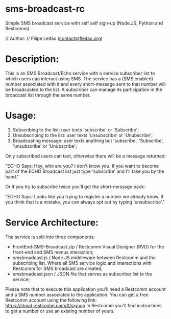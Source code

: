 # sms-broadcast-rc
Simple SMS broadcast service with self self sign-up (Node.JS, Python and Restcomm)

// Author: 
// Filipe Leitão (contact@fleitao.org)

# Description:
This is an SMS Broadcast/Echo service with a service subscriber list to which users can interact using SMS. 
The service has a (SMS enabled) number associated with it and every short-message sent to that number will be 
broadcasted to the list. A subscriber can manage its participation in the broadcast list through the same number.

# Usage:
1) Subscribing to the list: user texts 'subscribe' or 'Subscribe';
2) Unsubscribing to the list: user texts 'unsubscribe' or 'Unubscribe';
3) Broadcasting message: user texts anything but 'subscribe', 'Subscribe', 'unsubscribe' or 'Unubscribe';

Only subscribed users can text, otherwise there will be a message returned: 

"ECHO  Says: Hey, who are you? I don't know you. If you want to become part of the ECHO Broadcast list just type 
'subscribe' and I'll take you by the hand."

Or if you try to subscribe twice you'll get the short-message back:

"ECHO  Says: Looks like you trying to register a number we already know. If you think that is a mistake, 
you can always opt out by typing 'unsubscribe'."

# Service Architecture:
The service is split into three components: 
- FrontEnd-SMS-Broadcast.zip / Restcomm Visual Designer (RVD) for the front-end and SMS menus interaction;
- smsbroadcast.js / Node.JS middleware between Restcomm and the subscribing list. Where all SMS service logic and 
interactions with Restcomm  for SMS broadcast are created;
- smsbroadcast.json / JSON file that serves as subscriber list to the service; 

Please note that to execute this application you'll need a Restcomm account and a SMS number associated to the application.
You can get a free Restcomm account using the following link: https://cloud.restcomm.com/#/signup
In Restcomm you'll find instructions to get a number or use an existing number of yours.
